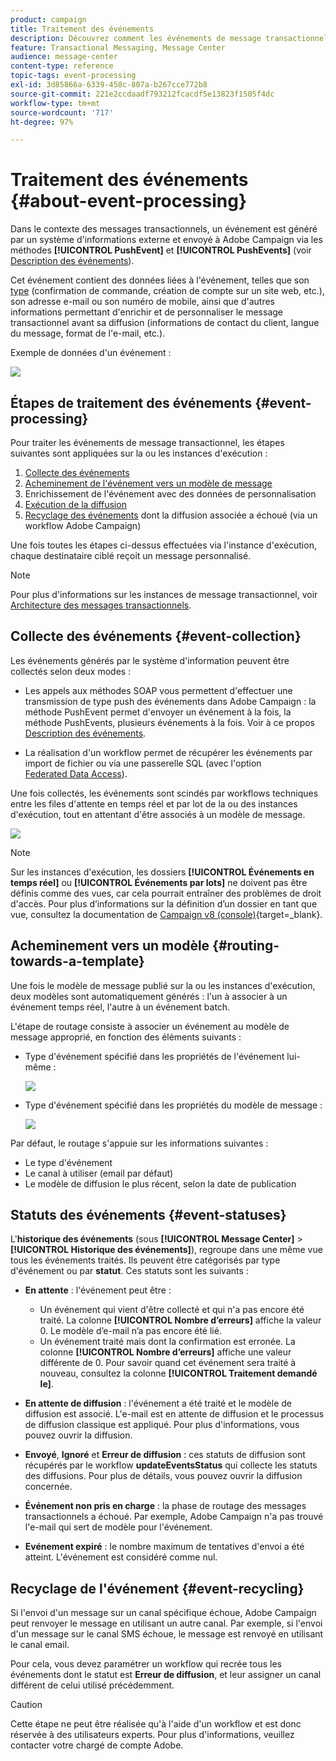 ```yaml
---
product: campaign
title: Traitement des événements
description: Découvrez comment les événements de message transactionnel sont traités dans Adobe Campaign Classic.
feature: Transactional Messaging, Message Center
audience: message-center
content-type: reference
topic-tags: event-processing
exl-id: 3d85866a-6339-458c-807a-b267cce772b8
source-git-commit: 221e2ccdaadf793212fcacdf5e13823f1505f4dc
workflow-type: tm+mt
source-wordcount: '717'
ht-degree: 97%

---
```


# Traitement des événements {#about-event-processing}



Dans le contexte des messages transactionnels, un événement est généré par un système d&#39;informations externe et envoyé à Adobe Campaign via les méthodes **[!UICONTROL PushEvent]** et **[!UICONTROL PushEvents]** (voir [Description des événements](../../message-center/using/event-description.md)).

Cet événement contient des données liées à l&#39;événement, telles que son [type](../../message-center/using/creating-event-types.md) (confirmation de commande, création de compte sur un site web, etc.), son adresse e-mail ou son numéro de mobile, ainsi que d&#39;autres informations permettant d&#39;enrichir et de personnaliser le message transactionnel avant sa diffusion (informations de contact du client, langue du message, format de l&#39;e-mail, etc.).

Exemple de données d&#39;un événement :

![](assets/messagecenter_events_request_001.png)

## Étapes de traitement des événements {#event-processing}

Pour traiter les événements de message transactionnel, les étapes suivantes sont appliquées sur la ou les instances d&#39;exécution :

1. [Collecte des événements](#event-collection)
1. [Acheminement de l&#39;événement vers un modèle de message](#routing-towards-a-template)
1. Enrichissement de l&#39;événement avec des données de personnalisation
1. [Exécution de la diffusion](../../message-center/using/delivery-execution.md)
1. [Recyclage des événements](#event-recycling) dont la diffusion associée a échoué (via un workflow Adobe Campaign)

Une fois toutes les étapes ci-dessus effectuées via l&#39;instance d&#39;exécution, chaque destinataire ciblé reçoit un message personnalisé.

>[!NOTE]
>
>Pour plus d&#39;informations sur les instances de message transactionnel, voir [Architecture des messages transactionnels](../../message-center/using/transactional-messaging-architecture.md).


## Collecte des événements {#event-collection}

Les événements générés par le système d&#39;information peuvent être collectés selon deux modes :

* Les appels aux méthodes SOAP vous permettent d&#39;effectuer une transmission de type push des événements dans Adobe Campaign : la méthode PushEvent permet d&#39;envoyer un événement à la fois, la méthode PushEvents, plusieurs événements à la fois. Voir à ce propos [Description des événements](../../message-center/using/event-description.md).

* La réalisation d&#39;un workflow permet de récupérer les événements par import de fichier ou via une passerelle SQL (avec l&#39;option [Federated Data Access](../../installation/using/about-fda.md)).

Une fois collectés, les événements sont scindés par workflows techniques entre les files d&#39;attente en temps réel et par lot de la ou des instances d&#39;exécution, tout en attentant d&#39;être associés à un modèle de message.

![](assets/messagecenter_events_queues_001.png)

>[!NOTE]
>
>Sur les instances d&#39;exécution, les dossiers **[!UICONTROL Événements en temps réel]** ou **[!UICONTROL Événements par lots]** ne doivent pas être définis comme des vues, car cela pourrait entraîner des problèmes de droit d&#39;accès. Pour plus d’informations sur la définition d’un dossier en tant que vue, consultez la documentation de [Campaign v8 (console)](https://experienceleague.adobe.com/fr/docs/campaign/campaign-v8/config/configuration/folders-and-views){target=_blank}.

## Acheminement vers un modèle {#routing-towards-a-template}

Une fois le modèle de message publié sur la ou les instances d&#39;exécution, deux modèles sont automatiquement générés : l&#39;un à associer à un événement temps réel, l&#39;autre à un événement batch.

L&#39;étape de routage consiste à associer un événement au modèle de message approprié, en fonction des éléments suivants :

* Type d&#39;événement spécifié dans les propriétés de l&#39;événement lui-même :

  ![](assets/messagecenter_event_type_001.png)

* Type d&#39;événement spécifié dans les propriétés du modèle de message :

  ![](assets/messagecenter_event_type_002.png)

Par défaut, le routage s&#39;appuie sur les informations suivantes :

* Le type d&#39;événement
* Le canal à utiliser (email par défaut)
* Le modèle de diffusion le plus récent, selon la date de publication

## Statuts des événements {#event-statuses}

L&#39;**historique des événements** (sous **[!UICONTROL Message Center]** > **[!UICONTROL Historique des événements]**), regroupe dans une même vue tous les événements traités. Ils peuvent être catégorisés par type d&#39;événement ou par **statut**. Ces statuts sont les suivants :

* **En attente** : l&#39;événement peut être :

   * Un événement qui vient d&#39;être collecté et qui n&#39;a pas encore été traité. La colonne **[!UICONTROL Nombre d’erreurs]** affiche la valeur 0. Le modèle d’e-mail n’a pas encore été lié.
   * Un événement traité mais dont la confirmation est erronée. La colonne **[!UICONTROL Nombre d’erreurs]** affiche une valeur différente de 0. Pour savoir quand cet événement sera traité à nouveau, consultez la colonne **[!UICONTROL Traitement demandé le]**.

* **En attente de diffusion** : l&#39;événement a été traité et le modèle de diffusion est associé. L&#39;e-mail est en attente de diffusion et le processus de diffusion classique est appliqué. Pour plus d&#39;informations, vous pouvez ouvrir la diffusion.
* **Envoyé**, **Ignoré** et **Erreur de diffusion** : ces statuts de diffusion sont récupérés par le workflow **updateEventsStatus** qui collecte les statuts des diffusions. Pour plus de détails, vous pouvez ouvrir la diffusion concernée.
* **Événement non pris en charge** : la phase de routage des messages transactionnels a échoué. Par exemple, Adobe Campaign n&#39;a pas trouvé l&#39;e-mail qui sert de modèle pour l&#39;événement.
* **Evénement expiré** : le nombre maximum de tentatives d&#39;envoi a été atteint. L&#39;événement est considéré comme nul.

## Recyclage de l&#39;événement {#event-recycling}

Si l&#39;envoi d&#39;un message sur un canal spécifique échoue, Adobe Campaign peut renvoyer le message en utilisant un autre canal. Par exemple, si l&#39;envoi d&#39;un message sur le canal SMS échoue, le message est renvoyé en utilisant le canal email.

Pour cela, vous devez paramétrer un workflow qui recrée tous les événements dont le statut est **Erreur de diffusion**, et leur assigner un canal différent de celui utilisé précédemment.

>[!CAUTION]
>
>Cette étape ne peut être réalisée qu&#39;à l&#39;aide d&#39;un workflow et est donc réservée à des utilisateurs experts. Pour plus d&#39;informations, veuillez contacter votre chargé de compte Adobe.
